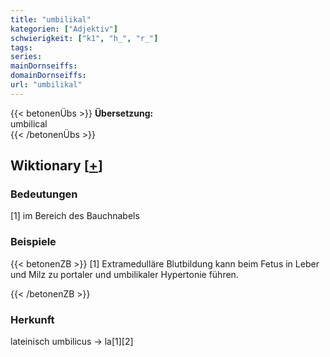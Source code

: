 ```yaml
---
title: "umbilikal"
kategorien: ["Adjektiv"]
schwierigkeit: ["k1", "h_", "r_"]
tags:
series:
mainDornseiffs:
domainDornseiffs:
url: "umbilikal"
---
```


{{< betonenÜbs >}}
**Übersetzung:**  
umbilical  
{{< /betonenÜbs >}}

## Wiktionary [[+](https://de.wiktionary.org/wiki/umbilikal)]

### Bedeutungen
[1] im Bereich des Bauchnabels  

### Beispiele
{{< betonenZB >}}
[1] Extramedulläre Blutbildung kann beim Fetus in Leber und Milz zu portaler und umbilikaler Hypertonie führen.  

{{< /betonenZB >}}
### Herkunft
lateinisch umbilicus → la[1][2]  


